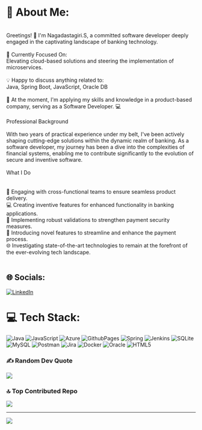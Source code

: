 # 💫 About Me:
<br>Greetings! 👋 I'm Nagadastagiri.S, a committed software developer deeply engaged in the captivating landscape of banking technology.<br><br>🚀 Currently Focused On:<br>Elevating cloud-based solutions and steering the implementation of microservices.<br><br>💡 Happy to discuss anything related to:<br>Java, Spring Boot, JavaScript, Oracle DB<br><br>💼 At the moment, I'm applying my skills and knowledge in a product-based company, serving as a Software Developer. 💻<br><br>Professional Background <br><br>   With two years of practical experience under my belt, I've been actively shaping cutting-edge solutions within the dynamic realm of banking. As a software developer, my journey has been a dive into the complexities of financial systems, enabling me to contribute significantly to the evolution of secure and inventive software.<br><br>What I Do<br><br><br>🚀 Engaging with cross-functional teams to ensure seamless product delivery.<br>💻 Creating inventive features for enhanced functionality in banking applications.<br>🔐 Implementing robust validations to strengthen payment security measures.<br>🌟 Introducing novel features to streamline and enhance the payment process.<br>🌐 Investigating state-of-the-art technologies to remain at the forefront of the ever-evolving tech landscape.<br><br>


## 🌐 Socials:
[![LinkedIn](https://img.shields.io/badge/LinkedIn-%230077B5.svg?logo=linkedin&logoColor=white)](https://linkedin.com/in/nagadastagiri-sundhari) 

# 💻 Tech Stack:
![Java](https://img.shields.io/badge/java-%23ED8B00.svg?style=plastic&logo=openjdk&logoColor=white) ![JavaScript](https://img.shields.io/badge/javascript-%23323330.svg?style=plastic&logo=javascript&logoColor=%23F7DF1E) ![Azure](https://img.shields.io/badge/azure-%230072C6.svg?style=plastic&logo=microsoftazure&logoColor=white) ![GithubPages](https://img.shields.io/badge/github%20pages-121013?style=plastic&logo=github&logoColor=white) ![Spring](https://img.shields.io/badge/spring-%236DB33F.svg?style=plastic&logo=spring&logoColor=white) ![Jenkins](https://img.shields.io/badge/jenkins-%232C5263.svg?style=plastic&logo=jenkins&logoColor=white) ![SQLite](https://img.shields.io/badge/sqlite-%2307405e.svg?style=plastic&logo=sqlite&logoColor=white) ![MySQL](https://img.shields.io/badge/mysql-%2300000f.svg?style=plastic&logo=mysql&logoColor=white) ![Postman](https://img.shields.io/badge/Postman-FF6C37?style=plastic&logo=postman&logoColor=white) ![Jira](https://img.shields.io/badge/jira-%230A0FFF.svg?style=plastic&logo=jira&logoColor=white) ![Docker](https://img.shields.io/badge/docker-%230db7ed.svg?style=plastic&logo=docker&logoColor=white) ![Oracle](https://img.shields.io/badge/Oracle-F80000?style=plastic&logo=oracle&logoColor=white) ![HTML5](https://img.shields.io/badge/html5-%23E34F26.svg?style=plastic&logo=html5&logoColor=white)

### ✍️ Random Dev Quote
![](https://quotes-github-readme.vercel.app/api?type=horizontal&theme=radical)

### 🔝 Top Contributed Repo
![](https://github-contributor-stats.vercel.app/api?username=NAGADASTAGIRISUNDHARI&limit=5&theme=dark&combine_all_yearly_contributions=true)

---
[![](https://visitcount.itsvg.in/api?id=NAGADASTAGIRISUNDHARI&icon=0&color=0)](https://visitcount.itsvg.in)

<!-- Proudly created with GPRM ( https://gprm.itsvg.in ) -->
